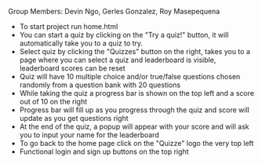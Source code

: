 Group Members: Devin Ngo, Gerles Gonzalez, Roy Masepequena

- To start project run home.html
- You can start a quiz by clicking on the "Try a quiz!" button, it will automatically take you to a quiz to try.
- Select quiz by clicking the "Quizzes" button on the right, takes you to a page where you can select a quiz and leaderboard is visible, leaderboard scores can be reset
- Quiz will have 10 multiple choice and/or true/false questions chosen randomly from a question bank with 20 questions
- While taking the quiz a progress bar is shown on the top left and a score out of 10 on the right
- Progress bar will fill up as you progress through the quiz and score will update as you get questions right
- At the end of the quiz, a popup will appear with your score and will ask you to input your name for the leaderboard
- To go back to the home page click on the "Quizze" logo the very top left
- Functional login and sign up buttons on the top right 
